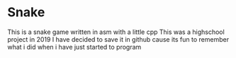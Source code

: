 # Snake
This is a snake game written in asm with a little cpp
This was a highschool project in 2019
I have decided to save it in github cause its fun to remember what i did when i have just started to program